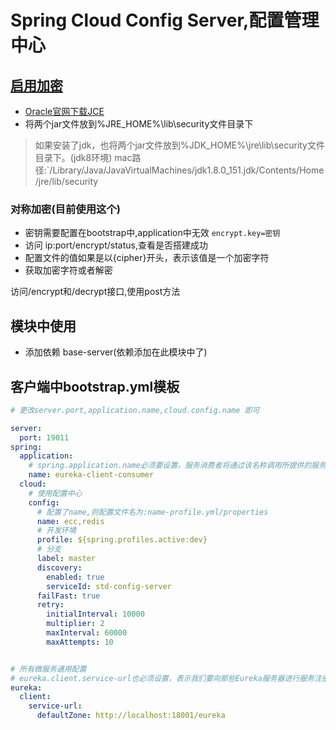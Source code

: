 # Spring Cloud Config Server,配置管理中心

## [启用加密](https://segmentfault.com/a/1190000011680775)
- [Oracle官网下载JCE](http://www.oracle.com/technetwork/java/javase/downloads/jce8-download-2133166.html)
- 将两个jar文件放到%JRE_HOME%\lib\security文件目录下
> 如果安装了jdk，也将两个jar文件放到%JDK_HOME%\jre\lib\security文件目录下。(jdk8环境)
> mac路径:`/Library/Java/JavaVirtualMachines/jdk1.8.0_151.jdk/Contents/Home/jre/lib/security
### 对称加密(目前使用这个)
- 密钥需要配置在bootstrap中,application中无效
`encrypt.key=密钥`
- 访问 ip:port/encrypt/status,查看是否搭建成功
- 配置文件的值如果是以{cipher}开头，表示该值是一个加密字符
- 获取加密字符或者解密

访问/encrypt和/decrypt接口,使用post方法

## 模块中使用
- 添加依赖 base-server(依赖添加在此模块中了)

## 客户端中bootstrap.yml模板
```yaml
# 更改server.port,application.name,cloud.config.name 即可

server:
  port: 19011
spring:
  application:
    # spring.application.name必须要设置，服务消费者将通过该名称调用所提供的服务。
    name: eureka-client-consumer
  cloud:
    # 使用配置中心
    config:
      # 配置了name,则配置文件名为:name-profile.yml/properties
      name: ecc,redis
      # 开发环境
      profile: ${spring.profiles.active:dev}
      # 分支
      label: master
      discovery:
        enabled: true
        serviceId: std-config-server
      failFast: true
      retry:
        initialInterval: 10000
        multiplier: 2
        maxInterval: 60000
        maxAttempts: 10


# 所有微服务通用配置
# eureka.client.service-url也必须设置，表示我们要向那些Eureka服务器进行服务注册，这里可以声明多个Eureka服务器
eureka:
  client:
    service-url:
      defaultZone: http://localhost:18001/eureka
```